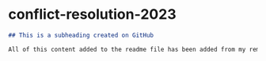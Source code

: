 # conflict-resolution-2023

  ```md
  ## This is a subheading created on GitHub

  All of this content added to the readme file has been added from my remote GitHub repository.
  ```
